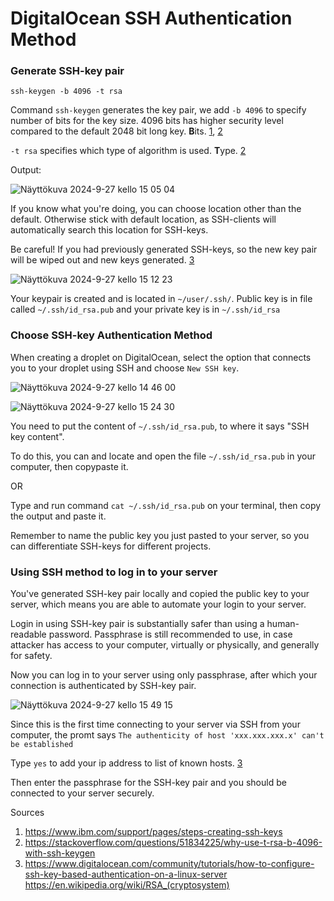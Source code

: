 # DigitalOcean SSH Authentication Method

### Generate SSH-key pair

    ssh-keygen -b 4096 -t rsa

Command `ssh-keygen` generates the key pair, we add `-b 4096` to specify number of bits for the key size. 4096 bits has higher security level compared to the default 2048 bit long key. **B**its. [1](https://www.ibm.com/support/pages/steps-creating-ssh-keys), [2](https://stackoverflow.com/questions/51834225/why-use-t-rsa-b-4096-with-ssh-keygen)

`-t rsa` specifies which type of algorithm is used. **T**ype. [2](https://stackoverflow.com/questions/51834225/why-use-t-rsa-b-4096-with-ssh-keygen)

Output:

![Näyttökuva 2024-9-27 kello 15 05 04](https://github.com/user-attachments/assets/2d9446ad-6894-4499-8cc6-785d010403b9)

If you know what you're doing, you can choose location other than the default. Otherwise stick with default location, as SSH-clients will automatically search this location for SSH-keys. 

Be careful! If you had previously generated SSH-keys, so the new key pair will be wiped out and new keys generated. [3](https://www.digitalocean.com/community/tutorials/how-to-configure-ssh-key-based-authentication-on-a-linux-server)

![Näyttökuva 2024-9-27 kello 15 12 23](https://github.com/user-attachments/assets/69049c5d-913a-4b9d-a5d6-8569b03067ae)

Your keypair is created and is located in `~/user/.ssh/`. Public key is in file called `~/.ssh/id_rsa.pub` and your private key is in `~/.ssh/id_rsa`

### Choose SSH-key Authentication Method  

When creating a droplet on DigitalOcean, select the option that connects you to your droplet using SSH and choose `New SSH key`.

![Näyttökuva 2024-9-27 kello 14 46 00](https://github.com/user-attachments/assets/e85ee94a-a2c4-42e3-8489-f5da90c8ceb9)

![Näyttökuva 2024-9-27 kello 15 24 30](https://github.com/user-attachments/assets/85d4a6ce-5bbf-4401-9224-8d71fd08ea51)

You need to put the content of `~/.ssh/id_rsa.pub`, to where it says "SSH key content". 

To do this, you can and locate and open the file `~/.ssh/id_rsa.pub` in your computer, then copypaste it.

OR

Type and run command `cat ~/.ssh/id_rsa.pub` on your terminal, then copy the output and paste it.

Remember to name the public key you just pasted to your server, so you can differentiate SSH-keys for different projects.

### Using SSH method to log in to your server

You've generated SSH-key pair locally and copied the public key to your server, which means you are able to automate your login to your server. 

Login in using SSH-key pair is substantially safer than using a human-readable password. Passphrase is still recommended to use, in case attacker has access to your computer, virtually or physically, and generally for safety. 

Now you can log in to your server using only passphrase, after which your connection is authenticated by SSH-key pair.

![Näyttökuva 2024-9-27 kello 15 49 15](https://github.com/user-attachments/assets/d2c903cd-f7bb-42c7-9d57-eeb2e1af7fe0)

Since this is the first time connecting to your server via SSH from your computer, the promt says `The authenticity of host 'xxx.xxx.xxx.x' can't be established`

Type `yes` to add your ip address to list of known hosts. [3](https://www.digitalocean.com/community/tutorials/how-to-configure-ssh-key-based-authentication-on-a-linux-server)

Then enter the passphrase for the SSH-key pair and you should be connected to your server securely.

Sources

1. https://www.ibm.com/support/pages/steps-creating-ssh-keys
2. https://stackoverflow.com/questions/51834225/why-use-t-rsa-b-4096-with-ssh-keygen
3. https://www.digitalocean.com/community/tutorials/how-to-configure-ssh-key-based-authentication-on-a-linux-server
   https://en.wikipedia.org/wiki/RSA_(cryptosystem)
